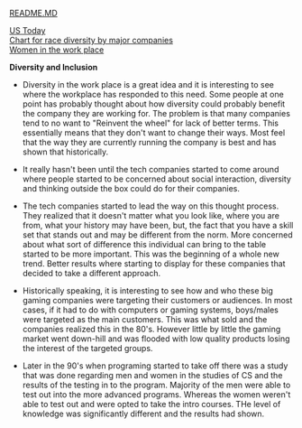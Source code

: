 [README.MD](README.md)  

[US Today](https://www.usatoday.com/story/tech/columnist/2015/07/21/why-diversity-matters-your-tech-company/30419871/)  
[Chart for race diversity by major companies](https://informationisbeautiful.net/visualizations/diversity-in-tech/)  
[Women in the work place](https://qz.com/911737/silicon-valleys-gender-gap-is-the-result-of-computer-game-marketing-20-years-ago/)     


**Diversity and Inclusion**  
  
- Diversity in the work place is a great idea and it is interesting to see where the workplace has responded to this need. Some people at one point has probably thought about how diversity could probably benefit the company they are working for. The problem is that many companies tend to no want to "Reinvent the wheel" for lack of better terms. This essentially means that they don't want to change their ways. Most feel that the way they are currently running the company is best and has shown that historically.   

- It really hasn't been until the tech companies started to come around where people started to be concerned about social interaction, diversity and thinking outside the box could do for their companies.  

- The tech companies started to lead the way on this thought process. They realized that it doesn't matter what you look like, where you are from, what your history may have been, but, the fact that you have a skill set that stands out and may be different from the norm. More concerned about what sort of difference this individual can bring to the table started to be more important. This was the beginning of a whole new trend. Better results where starting to display for these companies that decided to take a different approach.  

- Historically speaking, it is interesting to see how and who these big gaming companies were targeting their customers or audiences. In most cases, if it had to do with computers or gaming systems, boys/males were targeted as the main customers. This was what sold and the companies realized this in the 80's. However little by little the gaming market went down-hill and was flooded with low quality products losing the interest of the targeted groups.  

- Later in the 90's when programing started to take off there was a study that was done regarding men and women in the studies of CS and the results of the testing in to the program. Majority of the men were able to test out into the more advanced programs. Whereas the women weren't able to test out and were opted to take the intro courses. THe level of knowledge was significantly different and the results had shown.  

